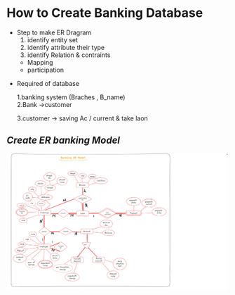 # How to  Create Banking Database #
- Step to make ER Dragram
  1. identify entity set
  2. identify attribute their type
  3. identify  Relation & contraints
    - Mapping
    - participation
 
* Required of database

  
  1.banking system (Braches , B_name)   
  2.Bank ->customer

  3.customer -> saving Ac / current & take laon

  
  
## _Create ER banking Model_ ##


![Alt text](banking_ER_MODEl.png)


